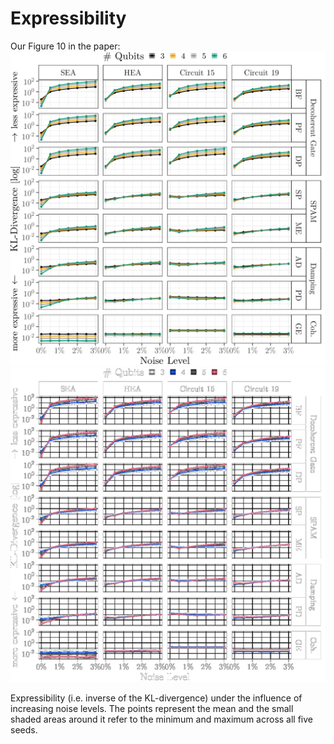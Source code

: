 # Expressibility

Our Figure 10 in the paper:
![Expressibility](figures/expr_light.png#only-light)
![Expressibility](figures/expr_dark.png#only-dark)

Expressibility (i.e. inverse of the KL-divergence) under the influence of increasing noise levels. The points represent the mean and the small shaded areas around it refer to the minimum and maximum across all five seeds.